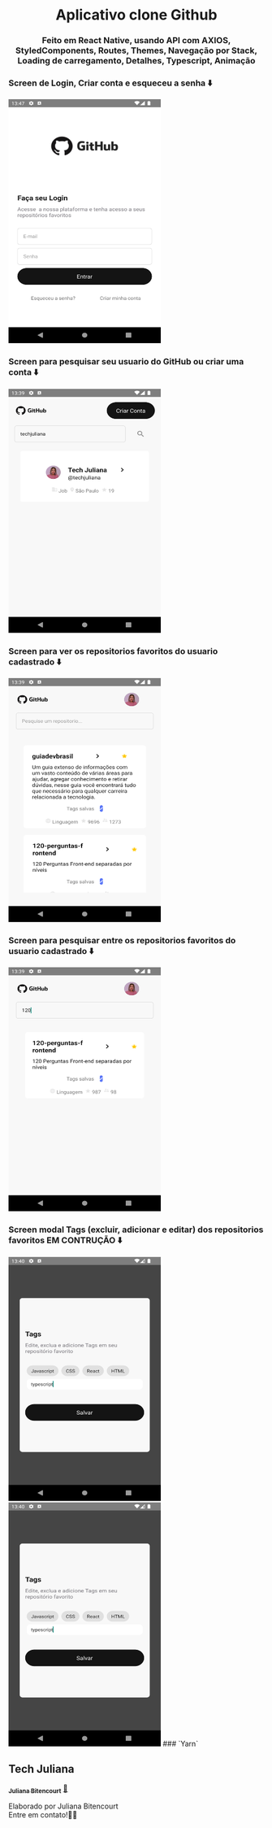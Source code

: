 <h1 align="center">
Aplicativo clone Github

<h3 align="center">
Feito em React Native, usando API com AXIOS, StyledComponents, Routes, Themes, Navegação por Stack, Loading de carregamento, Detalhes, Typescript, Animação

### Screen de Login, Criar conta e esqueceu a senha ⬇️
<img src="https://raw.githubusercontent.com/techjuliana/AppHub/main/design/conta.png?token=GHSAT0AAAAAAB7MSD3IF6AM2DQZPCGJSXC6Y76GEYQ" height="480" width="300">


### Screen para pesquisar seu usuario do GitHub ou criar uma conta ⬇️
<img src="https://raw.githubusercontent.com/techjuliana/AppHub/main/design/user.png?token=GHSAT0AAAAAAB7MSD3IJXLQ5PDPMSQVN7XKY76GFCQ" height="480" width="300">


### Screen para ver os repositorios favoritos do usuario cadastrado ⬇️
<img src="https://raw.githubusercontent.com/techjuliana/AppHub/main/design/lista.png?token=GHSAT0AAAAAAB7MSD3JPGZAO2CAUHHQPNFEY76GFQQ" height="480" width="300">

### Screen para pesquisar entre os repositorios favoritos do usuario cadastrado ⬇️
<img src="https://raw.githubusercontent.com/techjuliana/AppHub/main/design/repo.png?token=GHSAT0AAAAAAB7MSD3JMTYVCYKZVDN6SAKUY76GFOA" height="480" width="300">


### Screen modal Tags (excluir, adicionar e editar) dos repositorios favoritos EM CONTRUÇÃO ⬇️
<img src="https://raw.githubusercontent.com/techjuliana/AppHub/main/design/tag2.png?token=GHSAT0AAAAAAB7MSD3IEO2CGSYGUVANMK3QY76GFGQ" height="480" width="300">
<img src="https://raw.githubusercontent.com/techjuliana/AppHub/main/design/tag2.png?token=GHSAT0AAAAAAB7MSD3IEO2CGSYGUVANMK3QY76GFGQ" height="480" width="300">
### `Yarn`

## Tech Juliana

<a href="https://www.linkedin.com/in/techjuliana">
 <sub><b>Juliana Bitencourt</b></sub></a>  <a href="https://www.linkedin.com/in/techjuliana" title="LinkedIn">🚀</a>

Elaborado por Juliana Bitencourt
<br> Entre em contato!👋🏽 </br>
